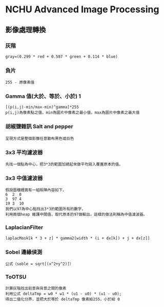 # NCHU Advanced Image Processing

## 影像處理轉換

### 灰階

```
gray=(0.299 * red + 0.587 * green + 0.114 * blue)
```

### 負片

```
255 - 原像素值
```

### Gamma 值(大於、等於、小於) 1

```
[(p(i,j)-min/max-min)^gamma]*255
p(i,j)為像素點之值，min為圖片中像素之最小值，max為圖片中像素之最大值
```

### 胡椒鹽雜訊 Salt and pepper

```
呈現方式是整個影像任意散布黑色或白色
```

### 3x3 平均濾波器

```
先找一個點為中心，把3*3的範圍加總起來做平均寫入覆蓋原本的值。
```

### 3x3 中值濾波器

```
假設圖檔裡面有一組矩陣內容如下，
6  2  0
3  97 4
19 3  10
我們以97為中心點找出3*3的範圍所有的數字，
利用兩個heap 維護中間值，取代原本的97做輸出，這樣的做法則稱為中值濾波器。
```

### LaplacianFilter

```
laplacMask[k * 3 + z] * gamma2[width * (i + dx[k]) + j + dx[z]]
```

### Sobel 邊緣偵測

```
公式（soble = sqrt[(x^2+y^2)]）
```

### ToOTSU

```
計算灰階找出前景與背景之間的像素
利用公式 deltaTmp = w0 * w1 * (u1 - u0) * (u1 - u0);
得出二值化分界，並把大於等於 deltaTmp 像素給255，小於給 0
```
